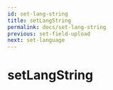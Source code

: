 ```yaml
---
id: set-lang-string
title: setLangString
permalink: docs/set-lang-string
previous: set-field-upload
next: set-language
---
```


# setLangString

